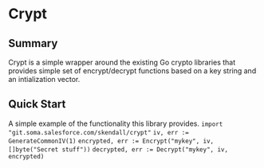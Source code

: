 # Crypt

## Summary
Crypt is a simple wrapper around the existing Go crypto libraries that
provides simple set of encrypt/decrypt functions based on a key string 
and an intialization vector.

## Quick Start
A simple example of the functionality this library provides.
``import "git.soma.salesforce.com/skendall/crypt"``
``iv, err := GenerateCommonIV(1)``
``encrypted, err := Encrypt("mykey", iv, []byte("Secret stuff"))``
``decrypted, err := Decrypt("mykey", iv, encrypted)``